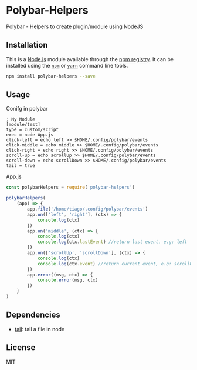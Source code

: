 # Polybar-Helpers

Polybar - Helpers to create plugin/module using NodeJS

## Installation

This is a [Node.js](https://nodejs.org/) module available through the
[npm registry](https://www.npmjs.com/). It can be installed using the
[`npm`](https://docs.npmjs.com/getting-started/installing-npm-packages-locally)
or
[`yarn`](https://yarnpkg.com/en/)
command line tools.

```sh
npm install polybar-helpers --save
```

## Usage

Conifg in polybar

```
; My Module
[module/test]
type = custom/script
exec = node App.js
click-left = echo left >> $HOME/.config/polybar/events
click-middle = echo middle >> $HOME/.config/polybar/events
click-right = echo right >> $HOME/.config/polybar/events
scroll-up = echo scrollUp >> $HOME/.config/polybar/events
scroll-down = echo scrollDown >> $HOME/.config/polybar/events
tail = true
```

App.js

```js
const polybarHelpers = require('polybar-helpers')

polybarHelpers(
	(app) => {
		app.file('/home/tiago/.config/polybar/events')
		app.on(['left', 'right'], (ctx) => {
			console.log(ctx)
		})
		app.on('middle', (ctx) => {
			console.log(ctx)
			console.log(ctx.lastEvent) //return last event, e.g: left
		})
		app.on(['scrollUp', 'scrollDown'], (ctx) => {
			console.log(ctx)
			console.log(ctx.event) //return current event, e.g: scrollUp or scrollDown
		})
		app.error((msg, ctx) => {
			console.error(msg, ctx)
		})
	}
)
```

## Dependencies

- [tail](https://ghub.io/tail): tail a file in node

## License

MIT
